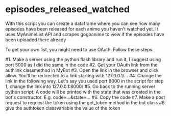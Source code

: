 # episodes_released_watched
With this script you can create a dataframe where you can see how many episodes have been released for each anime you haven't watched yet. It uses MyAnimeList API and scrapes gogoanime to view if the episodes have been uploaded there already

To get your own list, you might need to use OAuth. Follow these steps:

#1. Make a server using the python flash library and run it, I suggest using port 5000 as I did the same in the code
#2. Get your OAuth link from the authlink classmethod in MyBot
#3. Open the link in the browser and click allow. You'll be redirected to a link starting with 127.0.0.1/...
#4. Change the link in the following way. Let's say you used port 8000 in the script for step 1, change the link into 127.0.0.1:8000/
#5. Go back to the running server python script. A code will be printed with the state that was created in the bot's constructor. E.g. code=...&state=...
#6. Copy the code
#7. Make a post request to request the token using the get_token method in the bot class
#8. give the authtoken classvariable the value of the token
